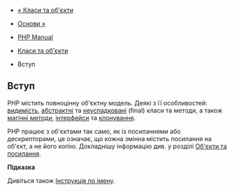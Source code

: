- [« Класи та об'єкти](language.oop5.md)
- [Основи »](language.oop5.basic.md)

- [PHP Manual](index.md)
- [Класи та об'єкти](language.oop5.md)
-   Вступ

## Вступ

PHP містить повноцінну об'єктну модель. Деякі з її особливостей:
[видимість](language.oop5.visibility.md),
[абстрактні](language.oop5.abstract.md) та
[неуспадковані](language.oop5.final.md) (final) класи та методи, а
також [магічні методи](language.oop5.magic.md),
[інтерфейси](language.oop5.interfaces.md) та
[клонування](language.oop5.cloning.md).

PHP працює з об'єктами так само, як із посиланнями або дескрипторами, це
означає, що кожна змінна містить посилання на об'єкт, а не його
копію. Докладнішу інформацію див. у розділі [Об'єкти та
посилання](language.oop5.references.md).

**Підказка**

Дивіться також [Інструкція по імену](userlandnaming.md).
